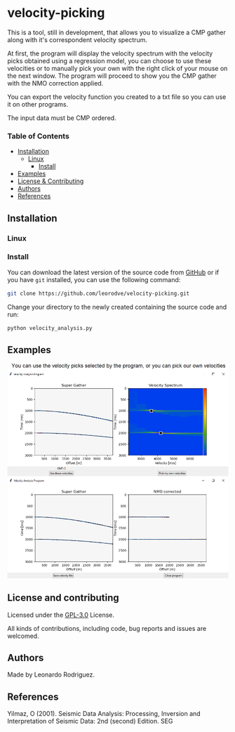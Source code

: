 # velocity-picking

This is a tool, still in development, that allows you to visualize a CMP gather along with it's correspondent velocity spectrum.

At first, the program will display the velocity spectrum with the velocity picks obtained using a regression model, you can choose to use these velocities or to manually pick your own with the right click of your mouse on the next window. The program will proceed to show you the CMP gather with the NMO correction applied.

You can export the velocity function you created to a txt file so you can use it on other programs.

The input data must be CMP ordered.

### Table of Contents
* [Installation](https://github.com/leorodve/velocity-picking#installation)
  * [Linux](https://github.com/leorodve/velocity-picking#linux)
    * [Install](https://github.com/leorodve/velocity-picking#install)
* [Examples](https://github.com/leorodve/velocity-picking#examples)
* [License & Contributing](https://github.com/leorodve/velocity-picking#license-and-contributing)
* [Authors](https://github.com/leorodve/velocity-picking#Authors)
* [References](https://github.com/leorodve/velocity-picking#references)

## Installation
### Linux
### Install
You can download the latest version of the source code from [GitHub](https://github.com/leorodve/velocity-picking) or if you have ```git``` installed, you can use the following command:
```bash
git clone https://github.com/leorodve/velocity-picking.git
```
Change your directory to the newly created containing the source code and run:
```bash
python velocity_analysis.py
```
## Examples
<img src="https://github.com/leorodve/velocity-picking/blob/main/Screenshots/Figure_2.png">
<img src="https://github.com/leorodve/velocity-picking/blob/main/Screenshots/Figure_4.png">

## License and contributing
Licensed under the [GPL-3.0](http://www.gnu.org/licenses/gpl-3.0.html) License.

All kinds of contributions, including code, bug reports and issues are welcomed.

## Authors
Made by Leonardo Rodriguez.

## References
Yilmaz, O (2001). Seismic Data Analysis: Processing, Inversion and Interpretation of Seismic Data: 2nd (second) Edition. SEG


